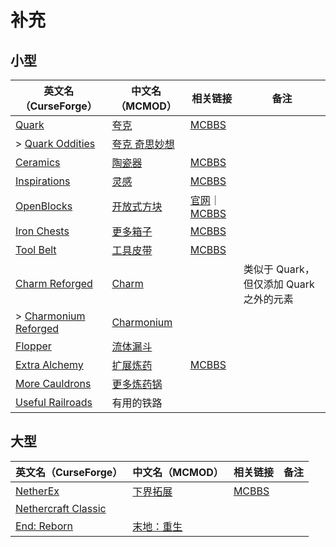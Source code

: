 # 补充

## 小型

| 英文名（CurseForge）                                                                      | 中文名（MCMOD）                                       | 相关链接                                                                                    | 备注                                    |
| ----------------------------------------------------------------------------------------- | ----------------------------------------------------- | ------------------------------------------------------------------------------------------- | --------------------------------------- |
| [Quark](https://www.curseforge.com/minecraft/mc-mods/quark)                               | [夸克](https://www.mcmod.cn/class/527.html)           | [MCBBS](https://www.mcbbs.net/thread-648145-1-1.html)                                       |                                         |
| > [Quark Oddities](https://www.curseforge.com/minecraft/mc-mods/quark-oddities)           | [夸克 奇思妙想](https://www.mcmod.cn/class/1823.html) |                                                                                             |                                         |
| [Ceramics](https://www.curseforge.com/minecraft/mc-mods/ceramics)                         | [陶瓷器](https://www.mcmod.cn/class/1427.html)        | [MCBBS](https://www.mcbbs.net/thread-686501-1-1.html)                                       |                                         |
| [Inspirations](https://www.curseforge.com/minecraft/mc-mods/inspirations)                 | [灵感](https://www.mcmod.cn/class/1122.html)          | [MCBBS](https://www.mcbbs.net/thread-940567-1-1.html)                                       |                                         |
| [OpenBlocks](https://www.curseforge.com/minecraft/mc-mods/openblocks)                     | [开放式方块](https://www.mcmod.cn/class/222.html)     | [官网](https://www.openblocks.info/)｜[MCBBS](https://www.mcbbs.net/thread-785035-1-1.html) |                                         |
| [Iron Chests](https://www.curseforge.com/minecraft/mc-mods/iron-chests)                   | [更多箱子](https://www.mcmod.cn/class/20.html)        | [MCBBS](https://www.mcbbs.net/thread-372723-1-1.html)                                       |                                         |
| [Tool Belt](https://www.curseforge.com/minecraft/mc-mods/tool-belt)                       | [工具皮带](https://www.mcmod.cn/class/2649.html)      | [MCBBS](https://www.mcbbs.net/thread-677629-1-1.html)                                       |                                         |
| [Charm Reforged](https://www.curseforge.com/minecraft/mc-mods/charm-reforged)             | [Charm](https://www.mcmod.cn/class/2069.html)         |                                                                                             | 类似于 Quark，但仅添加 Quark 之外的元素 |
| > [Charmonium Reforged](https://www.curseforge.com/minecraft/mc-mods/charmonium-reforged) | [Charmonium](https://www.mcmod.cn/class/3578.html)    |                                                                                             |                                         |
| [Flopper](https://www.curseforge.com/minecraft/mc-mods/flopper)                           | [流体漏斗](https://www.mcmod.cn/class/2096.html)      |                                                                                             |                                         |
| [Extra Alchemy](https://www.curseforge.com/minecraft/mc-mods/extra-alchemy)               | [扩展炼药](https://www.mcmod.cn/class/2397.html)      | [MCBBS](https://www.mcbbs.net/thread-871236-1-1.html)                                       |                                         |
| [More Cauldrons](https://www.curseforge.com/minecraft/mc-mods/more-cauldrons)             | [更多炼药锅](https://www.mcmod.cn/class/2223.html)    |                                                                                             |                                         |
| [Useful Railroads](https://www.curseforge.com/minecraft/mc-mods/useful-railroads)         | 有用的铁路                                            |                                                                                             |                                         |

## 大型

| 英文名（CurseForge）                                                                    | 中文名（MCMOD）                                    | 相关链接                                              | 备注 |
| --------------------------------------------------------------------------------------- | -------------------------------------------------- | ----------------------------------------------------- | ---- |
| [NetherEx](https://www.curseforge.com/minecraft/mc-mods/netherex)                       | [下界拓展](https://www.mcmod.cn/class/942.html)    | [MCBBS](https://www.mcbbs.net/thread-918772-1-1.html) |      |
| [Nethercraft Classic](https://www.curseforge.com/minecraft/mc-mods/nethercraft-classic) |                                                    |                                                       |      |
| [End: Reborn](https://www.curseforge.com/minecraft/mc-mods/end-reborn)                  | [末地：重生](https://www.mcmod.cn/class/2240.html) |                                                       |      |
